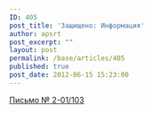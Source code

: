 ```yaml
---
ID: 405
post_title: 'Защищено: Информация'
author: apsrt
post_excerpt: ""
layout: post
permalink: /base/articles/405
published: true
post_date: 2012-06-15 15:23:00
---
```

<a href="http://www.apsrt.ru/docs/s67s.doc"><span style="text-decoration:underline;"> Письмо № 2-01/103 </span></a>